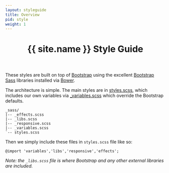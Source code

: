 ```yaml
---
layout: styleguide
title: Overview
pid: style
weight: 1
---
```

<header>
  <hgroup>
    <h1>{{ site.name }} Style Guide</h1>
  </hgroup>
</header>

These styles are built on top of [Bootstrap](http://getbootstrap.com) using the excellent [Bootstrap Sass](https://github.com/twbs/bootstrap-sass) libraries installed via [Bower](http://bower.io).

The architecture is simple. The main styles are in [styles.scss](https://github.com/ninelabs/ninelabs.com/blob/master/_sass/styles.scss), which includes our own variables via [_variables.scss](https://github.com/ninelabs/ninelabs.com/blob/master/_sass/_variables.scss) which override the Bootstrap defaults.

```
_sass/
|-- _effects.scss
|-- _libs.scss
|-- _responsive.scss
|-- _variables.scss
`-- styles.scss
```

Then we simply include these files in `styles.scss` file like so:

```
@import 'variables','libs','responsive','effects';
```

*Note: the `_libs.scss` file is where Bootstrap and any other external libraries are included.*